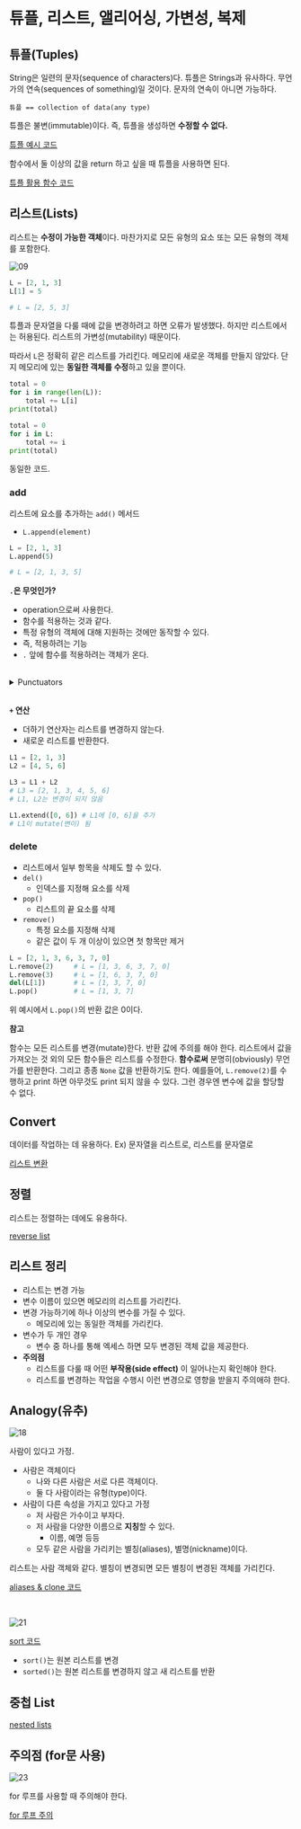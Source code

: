 # 튜플, 리스트, 앨리어싱, 가변성, 복제

## 튜플(Tuples)

String은 일련의 문자(sequence of characters)다. 튜플은 Strings과 유사하다. 무언가의 연속(sequences of something)일 것이다. 문자의 연속이 아니면 가능하다. 

```
튜플 == collection of data(any type)
```

튜플은 불변(immutable)이다. 즉, 튜플을 생성하면 **수정할 수 없다.** 

[튜플 예시 코드](./code/tuple.ipynb)

함수에서 둘 이상의 값을 return 하고 싶을 때 튜플을 사용하면 된다. 

[튜플 활용 함수 코드](./code/get_data.ipynb)

## 리스트(Lists)

리스트는 **수정이 가능한 객체**이다. 마찬가지로 모든 유형의 요소 또는 모든 유형의 객체를 포함한다.


![09](./images/09.png)

```python
L = [2, 1, 3]
L[1] = 5

# L = [2, 5, 3]
```

튜플과 문자열을 다룰 때에 값을 변경하려고 하면 오류가 발생했다. 하지만 리스트에서는 허용된다. 리스트의 가변성(mutability) 때문이다. 

따라서 `L`은 정확히 같은 리스트를 가리킨다. 메모리에 새로운 객체를 만들지 않았다. 단지 메모리에 있는 **동일한 객체를 수정**하고 있을 뿐이다. 


```python
total = 0
for i in range(len(L)):
    total += L[i]
print(total)
```

```python
total = 0
for i in L:
    total += i
print(total)
```

동일한 코드. 

### add

리스트에 요소를 추가하는 `add()` 메서드
- `L.append(element)`

```python
L = [2, 1, 3]
L.append(5) 

# L = [2, 1, 3, 5]
```

**`.`은 무엇인가?**
- operation으로써 사용한다.
- 함수를 적용하는 것과 같다.
- 특정 유형의 객체에 대해 지원하는 것에만 동작할 수 있다.
- 즉, 적용하려는 기능
- `.` 앞에 함수를 적용하려는 객체가 온다.

<br>

<details>
    <summary> Punctuators </summary>

### Punctuators란?

프로그래밍 언어에서 사용되는 특수 문자나 기호, 프로그램의 구조를 형성하고 표현하는 데 사용된다. 

[IBM Punctuators](https://www.ibm.com/docs/en/i/7.3?topic=tokens-punctuators-operators)
> A punctuator is a token that has syntactic and semantic meaning to the compiler, but the exact significance depends on the context. A punctuator can also be a token that is used in the syntax of the preprocessor.

> 펑츄에이터는 컴파일러에 대한 통사적, 의미적 의미를 가지는 토큰이지만 정확한 의미는 문맥에 따라 다릅니다. 또한 펑츄에이터는 전처리기의 구문에 사용되는 토큰이 될 수도 있습니다.

#### Python에서 Punctuators 예시들

- **콜론(:)**

```python
if a < 5:
    print(a)
```

- **쉼표(,)**

```python
numbers = 1, 2, 3
```

- **괄호(())** : 메서드나 튜플 
```python
result = add(1, 2)
```

- **대괄호([])** : 리스트, 요소 접근
```python
li = [1, 2, 3]
a = li[1]
```

- **점(.)** : 객체에 접근, 메서드 호출
```python
li [1, 2, 3]
li.append(5)
```

</details>

<br>

**`+` 연산**

- 더하기 연산자는 리스트를 변경하지 않는다.
- 새로운 리스트를 반환한다.

```python
L1 = [2, 1, 3]
L2 = [4, 5, 6]

L3 = L1 + L2
# L3 = [2, 1, 3, 4, 5, 6] 
# L1, L2는 변경이 되지 않음

L1.extend([0, 6]) # L1에 [0, 6]을 추가
# L1이 mutate(변이) 됨
```

### delete

- 리스트에서 일부 항목을 삭제도 할 수 있다.
- `del()`
    - 인덱스를 지정해 요소를 삭제
- `pop()`
    - 리스트의 끝 요소를 삭제
- `remove()`
    - 특정 요소를 지정해 삭제
    - 같은 값이 두 개 이상이 있으면 첫 항목만 제거

```python
L = [2, 1, 3, 6, 3, 7, 0]
L.remove(2)     # L = [1, 3, 6, 3, 7, 0]
L.remove(3)     # L = [1, 6, 3, 7, 0]
del(L[1])       # L = [1, 3, 7, 0]
L.pop()         # L = [1, 3, 7]
```

위 예시에서 `L.pop()`의 반환 값은 0이다. 

**참고**

함수는 모든 리스트를 변경(mutate)한다. 반환 값에 주의를 해야 한다. 리스트에서 값을 가져오는 것 외의 모든 함수들은 리스트를 수정한다. **함수로써** 분명히(obviously) 무언가를 반환한다. 그리고 종종 `None` 값을 반환하기도 한다. 예를들어, `L.remove(2)`를 수행하고 print 하면 아무것도 print 되지 않을 수 있다. 그런 경우엔 변수에 값을 할당할 수 없다. 


## Convert

데이터를 작업하는 데 유용하다. Ex) 문자열을 리스트로, 리스트를 문자열로

[리스트 변환](./code/convert_list.ipynb)

## 정렬

리스트는 정렬하는 데에도 유용하다.

[reverse list](./code/reverse_list.ipynb)


## 리스트 정리

- 리스트는 변경 가능
- 변수 이름이 있으면 메모리의 리스트를 가리킨다.
- 변경 가능하기에 하나 이상의 변수를 가질 수 있다.
    - 메모리에 있는 동일한 객체를 가리킨다.
- 변수가 두 개인 경우  
    - 변수 중 하나를 통해 엑세스 하면 모두 변경된 객체 값을 제공한다.
- **주의점**
    - 리스트를 다룰 때 어떤 **부작용(side effect)** 이 일어나는지 확인해야 한다.
    - 리스트를 변경하는 작업을 수행시 이런 변경으로 영향을 받을지 주의애햐 한다.


## Analogy(유추)

![18](./images/18.png)

사람이 있다고 가정. 

- 사람은 객체이다
    - 나와 다른 사람은 서로 다른 객체이다.
    - 둘 다 사람이라는 유형(type)이다.
- 사람이 다른 속성을 가지고 있다고 가정
    - 저 사람은 가수이고 부자다.
    - 저 사람을 다양한 이름으로 **지칭**할 수 있다.
        - 이름, 예명 등등
    - 모두 같은 사람을 가리키는 별칭(aliases), 별명(nickname)이다.

리스트는 사람 객체와 같다. 별칭이 변경되면 모든 별칭이 변경된 객체를 가리킨다. 

[aliases & clone 코드](./code/alias_clone_list.ipynb)

<br>

![21](./images/21.png)

[sort 코드](./code/reverse_list.ipynb)

- `sort()`는 원본 리스트를 변경
- `sorted()`는 원본 리스트를 변경하지 않고 새 리스트를 반환

## 중첩 List

[nested lists](./code/nested_list.ipynb)


## 주의점 (for문 사용)

![23](./images/23.png)

for 루프를 사용할 때 주의해야 한다.

[for 루프 주의](./code/list_for.ipynb)